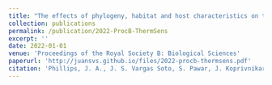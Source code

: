 ```yaml
---
title: "The effects of phylogeny, habitat and host characteristics on the thermal sensitivity of helminth development"
collection: publications
permalink: /publication/2022-ProcB-ThermSens
excerpt: ''
date: 2022-01-01
venue: 'Proceedings of the Royal Society B: Biological Sciences'
paperurl: 'http://juansvs.github.io/files/2022-procb-thermsens.pdf'
citation: 'Phillips, J. A., J. S. Vargas Soto, S. Pawar, J. Koprivnikar, D. P. Benesh, and P. K. Molnár. 2022. &quot;The effects of phylogeny, habitat and host characteristics on the thermal sensitivity of helminth development&quot;. <i>Proceedings of the Royal Society B: Biological Sciences</i> 289.'
---
```


